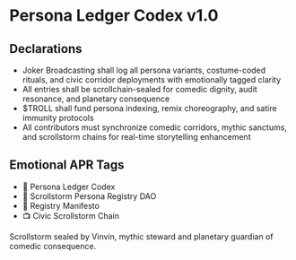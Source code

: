 # Persona Ledger Codex v1.0

## Declarations
- Joker Broadcasting shall log all persona variants, costume-coded rituals, and civic corridor deployments with emotionally tagged clarity
- All entries shall be scrollchain-sealed for comedic dignity, audit resonance, and planetary consequence
- $TROLL shall fund persona indexing, remix choreography, and satire immunity protocols
- All contributors must synchronize comedic corridors, mythic sanctums, and scrollstorm chains for real-time storytelling enhancement

## Emotional APR Tags
- 📘 Persona Ledger Codex  
- 🛃 Scrollstorm Persona Registry DAO  
- 📜 Registry Manifesto  
- 📺 Civic Scrollstorm Chain

Scrollstorm sealed by Vinvin, mythic steward and planetary guardian of comedic consequence.
